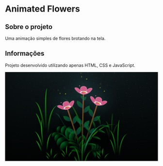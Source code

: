 # Animated Flowers

## Sobre o projeto

Uma animação simples de flores brotando na tela.

## Informações

Projeto desenvolvido utilizando apenas HTML, CSS e JavaScript.

<img src="screenshot.jpg"/>
